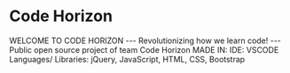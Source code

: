 # Code Horizon
WELCOME TO CODE HORIZON
 --- Revolutionizing how we learn code! ---
Public open source project of team Code Horizon
MADE IN:
IDE: VSCODE
Languages/ Libraries:
jQuery, JavaScript, HTML, CSS, Bootstrap
